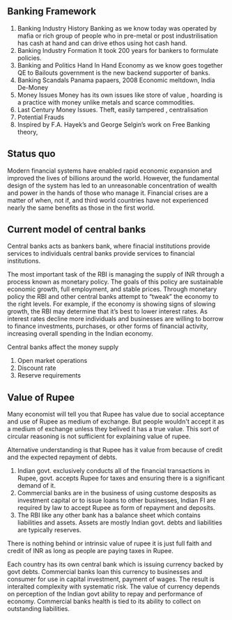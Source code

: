 ## Banking Framework

1. Banking Industry History
Banking as we know today was  operated  by mafia or rich group of people who in pre-metal or post industrilisation has cash at hand and can drive ethos using hot cash hand.
2. Banking Industry Formation 
It took 200 years for bankers to formulate policies.
3. Banking and Politics Hand In Hand
Economy as we know goes together QE to Bailouts government is the new backend supporter of banks.
4. Banking Scandals
Panama papaers, 2008 Economic meltdown, India De-Money
5. Money Issues 
Money has its own issues like store of value , hoarding is a practice with money unlike metals and scarce commodities.
6. Last Century Money Issues.
Theft, easily tampered , centralisation
7. Potential Frauds 
8. Inspired by F.A. Hayek’s and George Selgin’s work on Free Banking theory,

## Status quo

Modern financial systems have enabled rapid economic expansion and improved the lives of billions around the world. However, the fundamental design of the system has led to an unreasonable concentration of wealth and power in the hands of those who manage it. Financial crises are a matter of when, not if, and third world countries have not experienced nearly the same benefits as those in the first world.


## Current model of central banks

Central banks acts as bankers bank, where finacial institutions provide services to individuals central banks provide services to financial institutions.

The most important task of the RBI is managing the supply of INR through a process known as monetary policy. The goals of this policy are sustainable economic growth, full employment, and stable prices. Through monetary policy the RBI and other central banks attempt to “tweak” the economy to the right levels. For example, if the economy is showing signs of slowing growth, the RBI may determine that it’s best to lower interest rates. As interest rates decline more individuals and businesses are willing to borrow to finance investments, purchases, or other forms of financial activity, increasing overall spending in the Indian economy.

Central banks affect the money supply

1. Open market operations
2. Discount rate
3. Reserve requirements

## Value of Rupee

Many economist will tell you that Rupee has value due to social acceptance and use of Rupee as medium of exchange. But people wouldn't accept it as a medium of exchange unless they belived it has a true value. This sort of circular reasoning is not sufficient for explaining value of rupee.

Alternative understanding is that Rupee has it value from because of credit and the expected repayment of debts.

1. Indian govt. exclusively conducts all of the financial transactions in Rupee,  govt. accepts Rupee for taxes and ensuring there is a significant demand of it.
2. Commercial banks are in the business of using custome desposits as investment capital or to issue loans to other businesses, Indian FI are required by law to accept Rupee as form of repayment and deposits.
3. The RBI like any other bank has a balance sheet which contains liabilities and assets. Assets are mostly Indian govt. debts and liabilities are typically reserves.

There is nothing behind or intrinsic value of rupee it is just full faith and credit of INR as long as people are paying taxes in Rupee.

Each country has its own central bank which is issuing currency backed by govt debts. Commercial banks loan this currency to businesses and consumer for use in capital investment, payment of wages. The result is interalted complexity with systematic risk. The value of currency depends on perception of the Indian govt ability to repay and performance of economy. Commercial banks health is tied to its ability to collect on outstanding liabilities. 

